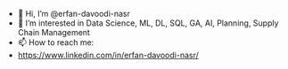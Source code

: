 - 👋 Hi, I’m @erfan-davoodi-nasr
- 👀 I’m interested in Data Science, ML, DL, SQL, GA, AI, Planning, Supply Chain Management
- 📫 How to reach me:
- https://www.linkedin.com/in/erfan-davoodi-nasr/
